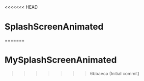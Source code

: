 <<<<<<< HEAD
# SplashScreenAnimated
=======
# MySplashScreenAnimated
 
>>>>>>> 6bbaeca (Initial commit)
